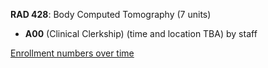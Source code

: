 **RAD 428**: Body Computed Tomography (7 units)

- **A00** (Clinical Clerkship) (time and location TBA) by staff

[Enrollment numbers over time](./RAD428.tsv)
